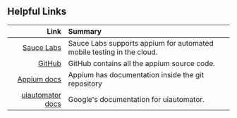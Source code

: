 ## Helpful Links

Link | Summary
  --:|:--
[Sauce Labs][sauce]              | Sauce Labs supports appium for automated mobile testing in the cloud.
[GitHub][github]                 | GitHub contains all the appium source code.
[Appium docs][appium]            | Appium has documentation inside the git repository
[uiautomator docs][auto]         | Google's documentation for uiautomator.

[sauce]:  http://saucelabs.com/
[github]: https://github.com/
[appium]: https://github.com/appium/appium/tree/master/docs
[auto]:   http://developer.android.com/tools/help/uiautomator/index.html